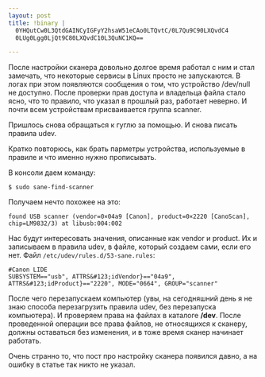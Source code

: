 ```yaml
--- 
layout: post
title: !binary |
  0YHQutCw0L3QtdGAINCyIGFyY2hsaW51eCAo0LTQvtC/0L7Qu9C90LXQvdC4
  0LUg0Lgg0LjQt9C80LXQvdC10L3QuNC1KQ==

---
```

После настройки сканера довольно долгое время работал с ним и стал замечать, что некоторые сервисы в Linux просто не запускаются. В логах при этом появляются сообщения о том, что устройство /dev/null не доступно. После проверки прав доступа и владельца файла стало ясно, что то правило, что указал в прошлый раз, работает неверно. И почти всем устройствам присваивается группа scanner.

Пришлось снова обращаться к гуглю за помощью. И снова писать правила udev.

Кратко повторюсь, как брать парметры устройства, используемые в правиле и что именно нужно прописывать.

В консоли даем команду:

    $ sudo sane-find-scanner

Получаем нечто похожее на это:

    found USB scanner (vendor=0×04a9 [Canon], product=0×2220 [CanoScan], chip=LM9832/3) at libusb:004:002

Нас будут интересовать значения, описанные как vendor и product. Их и записываем в правила
udev, в файле, который создаем сами, если его нет. Файл `/etc/udev/rules.d/53-sane.rules`:

    #Canon LIDE
    SUBSYSTEM=="usb", ATTRS&#123;idVendor}=="04a9", ATTRS&#123;idProduct}=="2220", MODE="0664", GROUP="scanner"

После чего перезапускаем компьютер (увы, на сегодняшний день я не знаю способа перезагрузить правила udev, без перезапуска компьютера). И проверяем права на файлах в каталоге <strong>/dev</strong>. После проведенной операции все права файлов, не относящихся к сканеру, должны оставаться без изменения, и в тоже время сканер начинает работать.

Очень странно то, что пост про настройку сканера появился давно, а на ошибку в статье так никто не указал.

